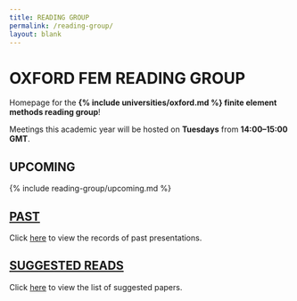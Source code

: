```yaml
---
title: READING GROUP
permalink: /reading-group/
layout: blank
---
```


# OXFORD FEM READING GROUP

Homepage for the **{% include universities/oxford.md %} finite element methods reading group**!

Meetings this academic year will be hosted on **Tuesdays** from **14:00–15:00 GMT**.

## UPCOMING

{% include reading-group/upcoming.md %}

## [PAST](/reading-group/past/)

Click [here](/reading-group/past/) to view the records of past presentations.

## [SUGGESTED READS](/reading-group/suggested/)

Click [here](/reading-group/suggested/) to view the list of suggested papers.
